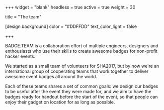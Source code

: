 +++
widget = "blank"
headless = true
active = true
weight = 30

title = "The team"

[design.background]
  color = "#DDFFDD"
  text_color_light = false

+++

BADGE.TEAM is a collaboration effort of multiple engineers, designers and enthousiasts who use their skills to create awesome badges for non-profit hacker events.

We started as a small team of volunteers for SHA2017, but by now we're an international group of cooperating teams that work together to deliver awesome event badges all around the world.

Each of these teams shares a set of common goals: we design our badges to be useful after the event they were made for, and we aim to have the badges ready for handout before the start of the event, so that people can enjoy their gadget on location for as long as possible.
